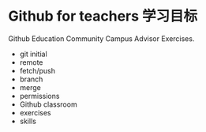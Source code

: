 # Github for teachers 学习目标

Github Education Community Campus Advisor Exercises.

* git initial
* remote
* fetch/push
* branch
* merge
* permissions
* Github classroom
* exercises
* skills
